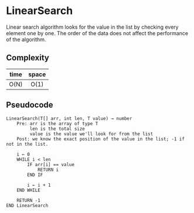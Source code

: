 # LinearSearch

Linear search algorithm looks for the value in the list by checking every element one by one. The order of the data does not affect the performance of the algorithm.

## Complexity

| time | space |
| :--: | :---: |
| O(N) | O(1)  |

## Pseudocode

```text
LinearSearch(T[] arr, int len, T value) → number
    Pre: arr is the array of type T
         len is the total size
         value is the value we'll look for from the list
    Post: we know the exact position of the value in the list; -1 if not in the list.

    i ← 0
    WHILE i < len
        IF arr[i] == value
            RETURN i
        END IF

        i ← i + 1
    END WHILE

    RETURN -1
END LinearSearch
```
